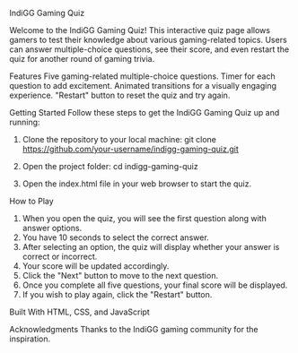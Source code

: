 IndiGG Gaming Quiz

Welcome to the IndiGG Gaming Quiz! This interactive quiz page allows gamers to test their knowledge about various gaming-related topics. Users can answer multiple-choice questions, see their score, and even restart the quiz for another round of gaming trivia.

Features
Five gaming-related multiple-choice questions.
Timer for each question to add excitement.
Animated transitions for a visually engaging experience.
"Restart" button to reset the quiz and try again.

Getting Started
Follow these steps to get the IndiGG Gaming Quiz up and running:

1. Clone the repository to your local machine:
  git clone https://github.com/your-username/indigg-gaming-quiz.git

2. Open the project folder:
  cd indigg-gaming-quiz

3. Open the index.html file in your web browser to start the quiz.

How to Play

1. When you open the quiz, you will see the first question along with answer options.
2. You have 10 seconds to select the correct answer.
3. After selecting an option, the quiz will display whether your answer is correct or incorrect.
4. Your score will be updated accordingly.
5. Click the "Next" button to move to the next question.
6. Once you complete all five questions, your final score will be displayed.
7. If you wish to play again, click the "Restart" button.

Built With HTML, CSS, and JavaScript

Acknowledgments
Thanks to the IndiGG gaming community for the inspiration.
